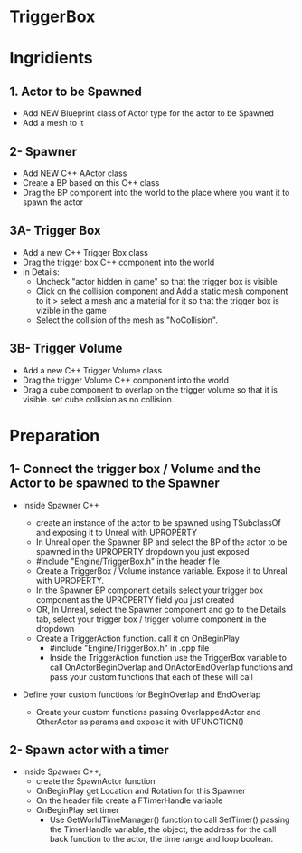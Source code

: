 # TriggerBox

# Ingridients
## 1. Actor to be Spawned
   - Add NEW Blueprint class of Actor type for the actor to be Spawned
   - Add a mesh to it

## 2- Spawner
   - Add NEW C++ AActor class
   - Create a BP based on this C++ class
   - Drag the BP component into the world to the place where you want it to spawn the actor

## 3A- Trigger Box
   - Add a new C++ Trigger Box class
   - Drag the trigger box C++ component into the world
   - in Details:
     - Uncheck "actor hidden in game" so that the trigger box is visible
     - Click on the collision component and Add a static mesh component to it > select a mesh and a material for it so that the trigger box is vizible in the game
     - Select the collision of the mesh as "NoCollision".

## 3B- Trigger Volume
   - Add a new C++ Trigger Volume class
   - Drag the trigger Volume C++ component into the world
   - Drag a cube component to overlap on the trigger volume so that it is visible. set cube collision as no collision.

# Preparation

## 1- Connect the trigger box / Volume and the Actor to be spawned to the Spawner
   - Inside Spawner C++
     - create an instance of the actor to be spawned using TSubclassOf<type> and exposing it to Unreal with UPROPERTY
     - In Unreal open the Spawner BP and select the BP of the actor to be spawned in the UPROPERTY dropdown you just exposed
     - #include "Engine/TriggerBox.h" in the header file
     - Create a TriggerBox / Volume instance variable. Expose it to Unreal with UPROPERTY. 
     - In the Spawner BP component details select your trigger box component as the UPROPERTY field you just created
     - OR, In Unreal, select the Spawner component and go to the Details tab, select your trigger box / trigger volume component in the dropdown 
     - Create a TriggerAction function. call it on OnBeginPlay
       - #include "Engine/TriggerBox.h" in .cpp file
       - Inside the TriggerAction function use the TriggerBox variable to call OnActorBeginOverlap and OnActorEndOverlap functions and pass your custom functions that each of these will call

   - Define your custom functions for BeginOverlap and EndOverlap
     - Create your custom functions passing OverlappedActor and OtherActor as params and expose it with UFUNCTION()
  
## 2- Spawn actor with a timer
   - Inside Spawner C++,
     - create the SpawnActor function
     - OnBeginPlay get Location and Rotation for this Spawner
     - On the header file create a FTimerHandle variable
     - OnBeginPlay set timer
       - Use GetWorldTimeManager() function to call SetTimer() passing the TimerHandle variable, the object, the address for the call back function to the actor, the time range and loop boolean. 

